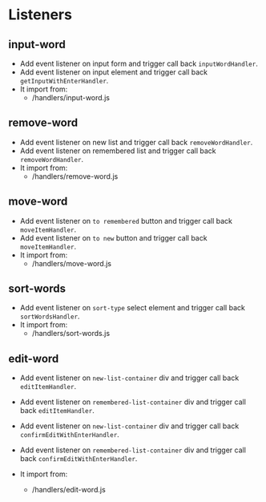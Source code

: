# Listeners

## input-word

- Add event listener on input form and trigger call back `inputWordHandler`.
- Add event listener on input element and trigger call back `getInputWithEnterHandler`.
- It import from:
  - /handlers/input-word.js

## remove-word

- Add event listener on new list and trigger call back `removeWordHandler`.
- Add event listener on remembered list and trigger call back `removeWordHandler`.
- It import from:
  - /handlers/remove-word.js

## move-word

- Add event listener on `to remembered` button and trigger call back `moveItemHandler`.
- Add event listener on `to new` button and trigger call back `moveItemHandler`.
- It import from:
  - /handlers/move-word.js

## sort-words

- Add event listener on `sort-type` select element and trigger call back `sortWordsHandler`.
- It import from:
  - /handlers/sort-words.js

## edit-word

- Add event listener on `new-list-container` div and trigger call back `editItemHandler`.
- Add event listener on `remembered-list-container` div and trigger call back `editItemHandler`.

- Add event listener on `new-list-container` div and trigger call back `confirmEditWithEnterHandler`.
- Add event listener on `remembered-list-container` div and trigger call back `confirmEditWithEnterHandler`.
- It import from:
  - /handlers/edit-word.js
